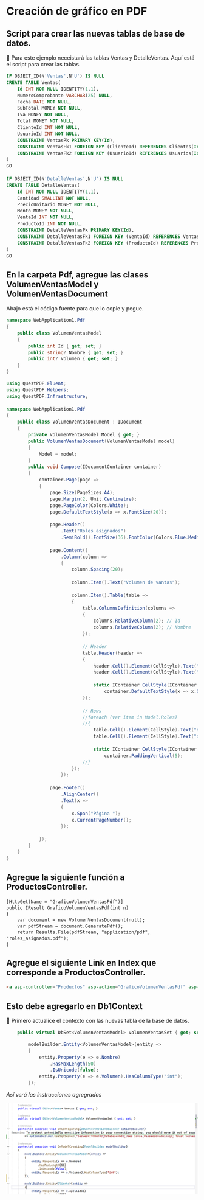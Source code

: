 # Creación de gráfico en PDF


## Script para crear las nuevas tablas de base de datos.  

:green_book: Para este ejemplo neceistará las tablas Ventas y DetalleVentas. Aquí está el script para crear las tablas.  

```sql
IF OBJECT_ID(N'Ventas',N'U') IS NULL
CREATE TABLE Ventas(
	Id INT NOT NULL IDENTITY(1,1),
	NumeroComprobante VARCHAR(25) NULL,
	Fecha DATE NOT NULL,
	SubTotal MONEY NOT NULL,
	Iva MONEY NOT NULL,
	Total MONEY NOT NULL,
	ClienteId INT NOT NULL,
	UsuarioId INT NOT NULL,
	CONSTRAINT VentasPk PRIMARY KEY(Id),
	CONSTRAINT VentasFk1 FOREIGN KEY (ClienteId) REFERENCES Clientes(Id),
	CONSTRAINT VentasFk2 FOREIGN KEY (UsuarioId) REFERENCES Usuarios(Id)
)
GO

IF OBJECT_ID(N'DetalleVentas',N'U') IS NULL
CREATE TABLE DetalleVentas(
	Id INT NOT NULL IDENTITY(1,1),
	Cantidad SMALLINT NOT NULL,
	PrecioUnitario MONEY NOT NULL,
	Monto MONEY NOT NULL,
	VentaId INT NOT NULL,
	ProductoId INT NOT NULL,
	CONSTRAINT DetalleVentasPk PRIMARY KEY(Id),
	CONSTRAINT DetalleVentasFk1 FOREIGN KEY (VentaId) REFERENCES Ventas(Id),
	CONSTRAINT DetalleVentasFk2 FOREIGN KEY (ProductoId) REFERENCES Productos(Id)
)
GO
```


## En la carpeta Pdf, agregue las clases VolumenVentasModel y VolumenVentasDocument

Abajo está el código fuente para que lo copie y pegue.  


```csharp
namespace WebApplication1.Pdf
{
    public class VolumenVentasModel
    {
        public int Id { get; set; }
        public string? Nombre { get; set; }
        public int? Volumen { get; set; }
    }
}
```

```csharp
using QuestPDF.Fluent;
using QuestPDF.Helpers;
using QuestPDF.Infrastructure;

namespace WebApplication1.Pdf
{
    public class VolumenVentasDocument : IDocument
    {
        private VolumenVentasModel Model { get; }
        public VolumenVentasDocument(VolumenVentasModel model)
        {
            Model = model;
        }
        public void Compose(IDocumentContainer container)
        {
            container.Page(page =>
            {
                page.Size(PageSizes.A4);
                page.Margin(2, Unit.Centimetre);
                page.PageColor(Colors.White);
                page.DefaultTextStyle(x => x.FontSize(20));

                page.Header()
                    .Text("Roles asignados")
                    .SemiBold().FontSize(36).FontColor(Colors.Blue.Medium);

                page.Content()
                    .Column(column =>
                    {
                        column.Spacing(20);

                        column.Item().Text("Volumen de vantas");

                        column.Item().Table(table =>
                        {
                            table.ColumnsDefinition(columns =>
                            {
                                columns.RelativeColumn(2); // Id
                                columns.RelativeColumn(2); // Nombre
                            });

                            // Header
                            table.Header(header =>
                            {
                                header.Cell().Element(CellStyle).Text("ID");
                                header.Cell().Element(CellStyle).Text("NOMBRE");

                                static IContainer CellStyle(IContainer container) =>
                                    container.DefaultTextStyle(x => x.SemiBold()).PaddingVertical(5).BorderBottom(1).BorderColor(Colors.Grey.Medium);
                            });

                            // Rows
                            //foreach (var item in Model.Roles)
                            //{
                                table.Cell().Element(CellStyle).Text("dato 1");
                                table.Cell().Element(CellStyle).Text("dato 2");

                                static IContainer CellStyle(IContainer container) =>
                                    container.PaddingVertical(5);
                            //}
                        });
                    });

                page.Footer()
                    .AlignCenter()
                    .Text(x =>
                    {
                        x.Span("Página ");
                        x.CurrentPageNumber();
                    });

            });
        }
    }
}
```

## Agregue la siguiente función a ProductosController.

```chsarp
[HttpGet(Name = "GraficoVolumenVentasPdf")]
public IResult GraficoVolumenVentasPdf(int n)
{
    var document = new VolumenVentasDocument(null);
    var pdfStream = document.GeneratePdf();
    return Results.File(pdfStream, "application/pdf", "roles_asignados.pdf");
}
```

## Agregue el siguiente Link en Index que corresponde a ProductosController.

```html
<a asp-controller="Productos" asp-action="GraficoVolumenVentasPdf" asp-route-n="3">Volumen de ventas</a>
```

## Esto debe agregarlo en Db1Context

:green_book: Primero actualice el contexto con las nuevas tabla de la base de datos.  


```csharp
    public virtual DbSet<VolumenVentasModel> VolumenVentasSet { get; set; }
```

```csharp
        modelBuilder.Entity<VolumenVentasModel>(entity =>
        {
            entity.Property(e => e.Nombre)
                .HasMaxLength(50)
                .IsUnicode(false);
            entity.Property(e => e.Volumen).HasColumnType("int");
        });

```


*Así verá las instrucciones agregradas*


![image](./img/agregar_entidad_contexto.png)  
